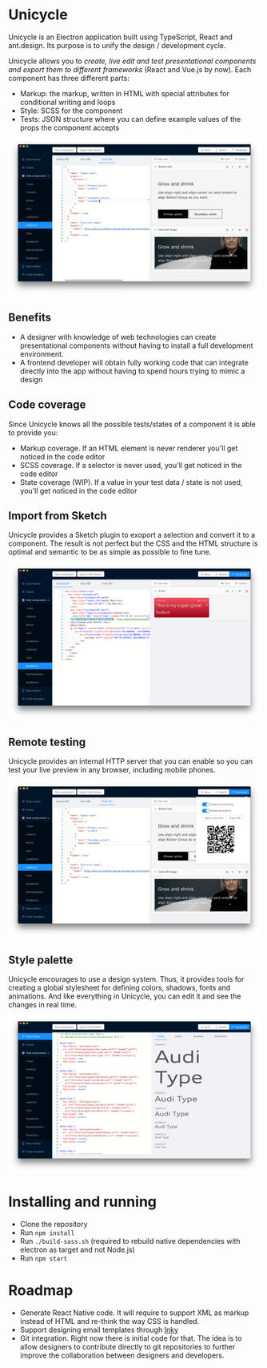 # Unicycle

Unicycle is an Electron application built using TypeScript, React and ant.design. Its purpose is to unify the design / development cycle.

Unicycle allows you to *create, live edit and test presentational components and export them to different frameworks* (React and Vue.js by now). Each component has three different parts:

- Markup: the markup, written in HTML with special attributes for conditional writing and loops
- Style: SCSS for the component
- Tests: JSON structure where you can define example values of the props the component accepts

![Main window](/screenshots/main.png?raw=true "Main window")

## Benefits

- A designer with knowledge of web technologies can create presentational components without having to install a full development environment.
- A frontend developer will obtain fully working code that can integrate directly into the app without having to spend hours trying to mimic a design

## Code coverage

Since Unicycle knows all the possible tests/states of a component it is able to provide you:

- Markup coverage. If an HTML element is never renderer you'll get noticed in the code editor
- SCSS coverage. If a selector is never used, you'll get noticed in the code editor
- State coverage (WIP). If a value in your test data / state is not used, you'll get noticed in the code editor

## Import from Sketch

Unicycle provides a Sketch plugin to exoport a selection and convert it to a component. The result is not perfect but the CSS and the HTML structure is optimal and semantic to be as simple as possible to fine tune.

![Import from Sketch](/screenshots/import-from-sketch.png?raw=true "Import from Sketch")

## Remote testing

Unicycle provides an internal HTTP server that you can enable so you can test your live preview in any browser, including mobile phones.

![Remote testing](/screenshots/remote-testing.png?raw=true "Remote testing")

## Style palette

Unicycle encourages to use a design system. Thus, it provides tools for creating a global stylesheet for defining colors, shadows, fonts and animations. And like everything in Unicycle, you can edit it and see the changes in real time.

![Style palette](/screenshots/style-palette.png?raw=true "Style palette")

# Installing and running

- Clone the repository
- Run `npm install`
- Run `./build-sass.sh` (required to rebuild native dependencies with electron as target and not Node.js)
- Run `npm start`

# Roadmap

- Generate React Native code. It will require to support XML as markup instead of HTML and re-think the way CSS is handled.
- Support designing email templates through [Inky](https://foundation.zurb.com/emails/docs/inky.html)
- Git integration. Right now there is initial code for that. The idea is to allow designers to contribute directly to git repositories to further improve the collaboration between designers and developers.
